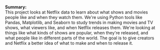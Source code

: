 **Summary:**\
This project looks at Netflix data to learn about what shows and movies people like and when they watch them. We're using Python tools like Pandas, Matplotlib, and Seaborn to study trends in making movies and TV shows, what viewers like, and when Netflix releases them. We're looking at things like what kinds of shows are popular, when they're released, and what people like in different parts of the world. The goal is to give creators and Netflix a better idea of what to make and when to release it.
